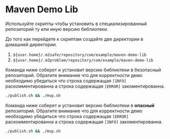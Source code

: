 # Maven Demo Lib

Используйте скрипты чтобы установить в специализированный репозиторий
ту или иную версию библиотеки.

До того как перейдете к скриптам создайте две директории в домашней директории.

1. `${user.home}/.m2safe/repository/com/example/maven-demo-lib`
1. `${user.home}/.m2problem/repository/com/example/maven-demo-lib`

Команда ниже соберет и установит версию библиотеки в безопасный репозиторий.
Обратите внимание что для корректности демо необходимо убедиться
что строка содержащая `[INFO]` раскомментированна а строка содержащая `[ERROR]` закоментированна.
```bash
./publish.sh && ./mvp.sh
```

Команда ниже соберет и установит версию библиотеки в **опасный** репозиторий.
Обратите внимание что для корректности демо необходимо убедиться
что строка содержащая `[ERROR]` раскомментированна а строка содержащая `[INFO]` закоментированна.
```bash
./publish.sh && ./mvp.sh
```
